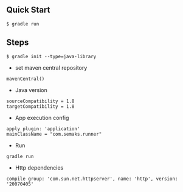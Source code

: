 ## Quick Start
```
$ gradle run
```

## Steps
```
$ gradle init --type=java-library
```
* set maven central repository
```
mavenCentral()
```
* Java version
```
sourceCompatibility = 1.8
targetCompatibility = 1.8
```
* App execution config
```
apply plugin: 'application'
mainClassName = "com.semaks.runner"
```
* Run
```
gradle run
```

* Http dependencies
```
compile group: 'com.sun.net.httpserver', name: 'http', version: '20070405'
```
